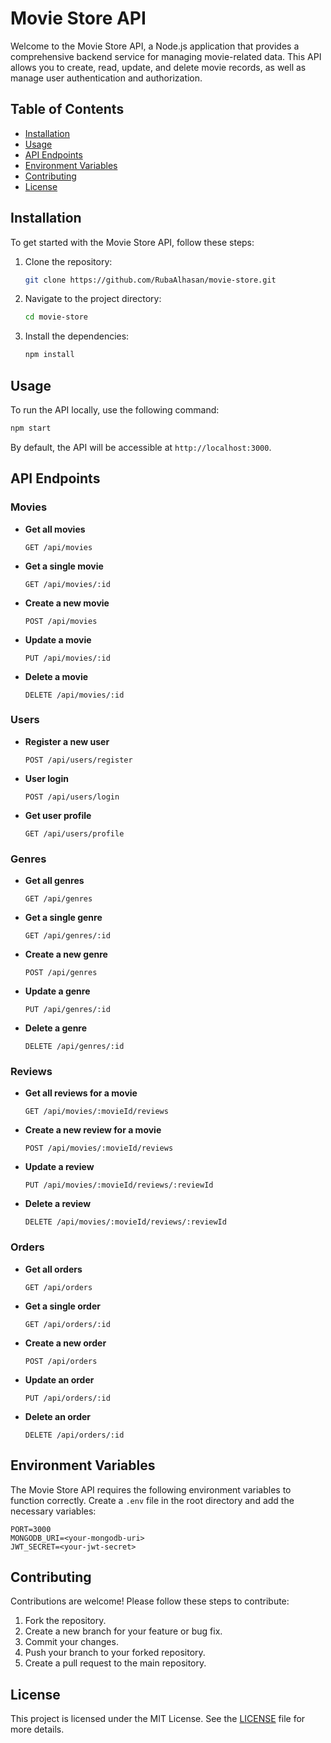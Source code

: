 # Movie Store API

Welcome to the Movie Store API, a Node.js application that provides a comprehensive backend service for managing movie-related data. This API allows you to create, read, update, and delete movie records, as well as manage user authentication and authorization.

## Table of Contents

- [Installation](#installation)
- [Usage](#usage)
- [API Endpoints](#api-endpoints)
- [Environment Variables](#environment-variables)
- [Contributing](#contributing)
- [License](#license)

## Installation

To get started with the Movie Store API, follow these steps:

1. Clone the repository:
   ```bash
   git clone https://github.com/RubaAlhasan/movie-store.git
   ```

2. Navigate to the project directory:
   ```bash
   cd movie-store
   ```

3. Install the dependencies:
   ```bash
   npm install
   ```

## Usage

To run the API locally, use the following command:
```bash
npm start
```

By default, the API will be accessible at `http://localhost:3000`.

## API Endpoints

### Movies

- **Get all movies**
  ```http
  GET /api/movies
  ```

- **Get a single movie**
  ```http
  GET /api/movies/:id
  ```

- **Create a new movie**
  ```http
  POST /api/movies
  ```

- **Update a movie**
  ```http
  PUT /api/movies/:id
  ```

- **Delete a movie**
  ```http
  DELETE /api/movies/:id
  ```

### Users

- **Register a new user**
  ```http
  POST /api/users/register
  ```

- **User login**
  ```http
  POST /api/users/login
  ```

- **Get user profile**
  ```http
  GET /api/users/profile
  ```

### Genres

- **Get all genres**
  ```http
  GET /api/genres
  ```

- **Get a single genre**
  ```http
  GET /api/genres/:id
  ```

- **Create a new genre**
  ```http
  POST /api/genres
  ```

- **Update a genre**
  ```http
  PUT /api/genres/:id
  ```

- **Delete a genre**
  ```http
  DELETE /api/genres/:id
  ```

### Reviews

- **Get all reviews for a movie**
  ```http
  GET /api/movies/:movieId/reviews
  ```

- **Create a new review for a movie**
  ```http
  POST /api/movies/:movieId/reviews
  ```

- **Update a review**
  ```http
  PUT /api/movies/:movieId/reviews/:reviewId
  ```

- **Delete a review**
  ```http
  DELETE /api/movies/:movieId/reviews/:reviewId
  ```

### Orders

- **Get all orders**
  ```http
  GET /api/orders
  ```

- **Get a single order**
  ```http
  GET /api/orders/:id
  ```

- **Create a new order**
  ```http
  POST /api/orders
  ```

- **Update an order**
  ```http
  PUT /api/orders/:id
  ```

- **Delete an order**
  ```http
  DELETE /api/orders/:id
  ```

## Environment Variables

The Movie Store API requires the following environment variables to function correctly. Create a `.env` file in the root directory and add the necessary variables:

```
PORT=3000
MONGODB_URI=<your-mongodb-uri>
JWT_SECRET=<your-jwt-secret>
```

## Contributing

Contributions are welcome! Please follow these steps to contribute:

1. Fork the repository.
2. Create a new branch for your feature or bug fix.
3. Commit your changes.
4. Push your branch to your forked repository.
5. Create a pull request to the main repository.

## License

This project is licensed under the MIT License. See the [LICENSE](LICENSE) file for more details.
